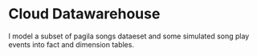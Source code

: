 # Cloud Datawarehouse

I model a subset of pagila songs dataeset and some simulated song play events into fact and dimension tables.
